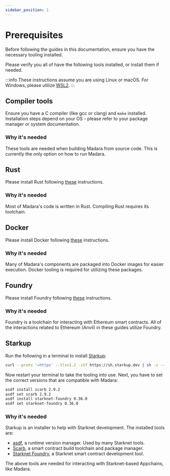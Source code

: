 ```yaml
---
sidebar_position: 1
---
```


# Prerequisites

Before following the guides in this documentation, ensure you have the necessary tooling installed.

Please verify you all of have the following tools installed, or install them if needed.

:::info
These instructions assume you are using Linux or macOS. For Windows, please utilize [WSL2](https://learn.microsoft.com/en-us/windows/wsl/).
:::

## Compiler tools

Ensure you have a C compiler (like gcc or clang) and `make` installed. Installation steps depend on your OS - please refer to your package manager or system documentation.

### Why it's needed

These tools are needed when building Madara from source code. This is currently the only option on how to run Madara.

## Rust

Please install Rust following [these](https://www.rust-lang.org/tools/install) instructions.

### Why it's needed

Most of Madara's code is written in Rust. Compiling Rust requires its toolchain.

## Docker

Please install Docker following [these](https://docs.docker.com/engine/install/) instructions.

### Why it's needed

Many of Madara's components are packaged into Docker images for easier execution. Docker tooling is required for utilizing these packages.

## Foundry

Please install Foundry following [these](https://book.getfoundry.sh/getting-started/installation) instructions.

### Why it's needed

Foundry is a toolchain for interacting with Ethereum smart contracts. All of the interactions related to Ethereum (Anvil) in these guides utilize Foundry.

## Starkup

Run the following in a terminal to install [Starkup](https://github.com/software-mansion/starkup):
```bash
curl --proto '=https' --tlsv1.2 -sSf https://sh.starkup.dev | sh -s -- --yes
```

Now restart your terminal to take the tooling into use. Next, you have to set the correct versions that are compatible with Madara:
```bash
asdf install scarb 2.9.2
asdf set scarb 2.9.2
asdf install starknet-foundry 0.36.0
asdf set starknet-foundry 0.36.0
```
### Why it's needed

Starkup is an installer to help with Starknet development. The installed tools are:
- [asdf](https://asdf-vm.com/), a runtime version manager. Used by many Starknet tools.
- [Scarb](https://docs.swmansion.com/scarb/), a smart contract build toolchain and package manager.
- [Starknet Foundry](https://foundry-rs.github.io/starknet-foundry/index.html), a Starknet smart contract development tool.

The above tools are needed for interacting with Starknet-based Appchains, like Madara.